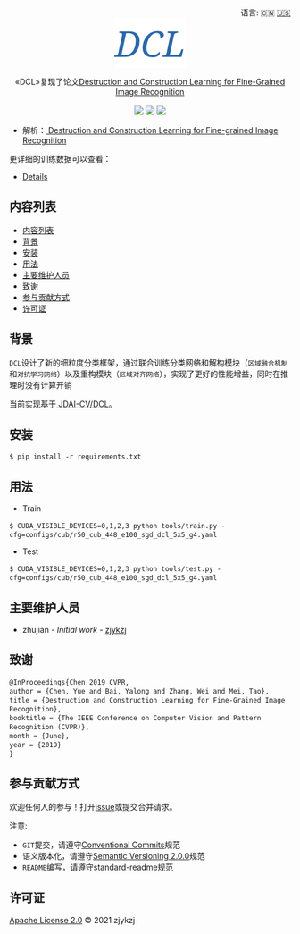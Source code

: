 <div align="right">
  语言:
    🇨🇳
  <a title="英语" href="./README.md">🇺🇸</a>
</div>

 <div align="center"><a title="" href="https://github.com/ZJCV/DCL.git"><img align="center" src="./imgs/DCL.png"></a></div>

<p align="center">
  «DCL»复现了论文<a title="" href="https://openaccess.thecvf.com/content_CVPR_2019/html/Chen_Destruction_and_Construction_Learning_for_Fine-Grained_Image_Recognition_CVPR_2019_paper.html">Destruction and Construction Learning for Fine-Grained Image Recognition</a>
<br>
<br>
  <a href="https://github.com/RichardLitt/standard-readme"><img src="https://img.shields.io/badge/standard--readme-OK-green.svg?style=flat-square"></a>
  <a href="https://conventionalcommits.org"><img src="https://img.shields.io/badge/Conventional%20Commits-1.0.0-yellow.svg"></a>
  <a href="http://commitizen.github.io/cz-cli/"><img src="https://img.shields.io/badge/commitizen-friendly-brightgreen.svg"></a>
</p>

* 解析：[ Destruction and Construction Learning for Fine-grained Image Recognition](https://blog.zhujian.life/posts/1f0dcd30.html)

更详细的训练数据可以查看：

* [Details](./docs/readme.md)

## 内容列表

- [内容列表](#内容列表)
- [背景](#背景)
- [安装](#安装)
- [用法](#用法)
- [主要维护人员](#主要维护人员)
- [致谢](#致谢)
- [参与贡献方式](#参与贡献方式)
- [许可证](#许可证)

## 背景

`DCL`设计了新的细粒度分类框架，通过联合训练分类网络和解构模块（`区域融合机制`和`对抗学习网络`）以及重构模块（`区域对齐网络`），实现了更好的性能增益，同时在推理时没有计算开销

当前实现基于[ JDAI-CV/DCL](https://github.com/JDAI-CV/DCL)。

## 安装

```
$ pip install -r requirements.txt
```

## 用法

* Train

```angular2html
$ CUDA_VISIBLE_DEVICES=0,1,2,3 python tools/train.py -cfg=configs/cub/r50_cub_448_e100_sgd_dcl_5x5_g4.yaml
```

* Test

```angular2html
$ CUDA_VISIBLE_DEVICES=0,1,2,3 python tools/test.py -cfg=configs/cub/r50_cub_448_e100_sgd_dcl_5x5_g4.yaml
```

## 主要维护人员

* zhujian - *Initial work* - [zjykzj](https://github.com/zjykzj)

## 致谢

```
@InProceedings{Chen_2019_CVPR,
author = {Chen, Yue and Bai, Yalong and Zhang, Wei and Mei, Tao},
title = {Destruction and Construction Learning for Fine-Grained Image Recognition},
booktitle = {The IEEE Conference on Computer Vision and Pattern Recognition (CVPR)},
month = {June},
year = {2019}
}
```

## 参与贡献方式

欢迎任何人的参与！打开[issue](https://github.com/ZJCV/DCL/issues)或提交合并请求。

注意:

* `GIT`提交，请遵守[Conventional Commits](https://www.conventionalcommits.org/en/v1.0.0-beta.4/)规范
* 语义版本化，请遵守[Semantic Versioning 2.0.0](https://semver.org)规范
* `README`编写，请遵守[standard-readme](https://github.com/RichardLitt/standard-readme)规范

## 许可证

[Apache License 2.0](LICENSE) © 2021 zjykzj